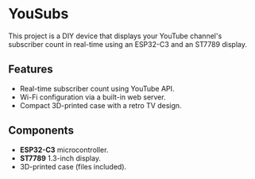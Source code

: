 # YouSubs

This project is a DIY device that displays your YouTube channel's subscriber count in real-time using an ESP32-C3 and an ST7789 display.  

## Features  
- Real-time subscriber count using YouTube API.  
- Wi-Fi configuration via a built-in web server.  
- Compact 3D-printed case with a retro TV design.  

## Components  
- **ESP32-C3** microcontroller.  
- **ST7789** 1.3-inch display.  
- 3D-printed case (files included).  
